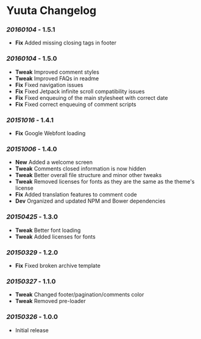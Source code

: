 # Yuuta Changelog

### *20160104* - 1.5.1
* **Fix** Added missing closing tags in footer

### *20160104* - 1.5.0
* **Tweak** Improved comment styles
* **Tweak** Improved FAQs in readme
* **Fix** Fixed navigation issues
* **Fix** Fixed Jetpack infinite scroll compatibility issues
* **Fix** Fixed enqueuing of the main stylesheet with correct date
* **Fix** Fixed correct enqueuing of comment scripts

### *20151016* - 1.4.1
* **Fix** Google Webfont loading

### *20151006* - 1.4.0
* **New** Added a welcome screen
* **Tweak** Comments closed information is now hidden
* **Tweak** Better overall file structure and minor other tweaks
* **Tweak** Removed licenses for fonts as they are the same as the theme's license
* **Fix** Added translation features to comment code
* **Dev** Organized and updated NPM and Bower dependencies

### *20150425* - 1.3.0
* **Tweak** Better font loading
* **Tweak** Added licenses for fonts

### *20150329* - 1.2.0
* **Fix** Fixed broken archive template

### *20150327* - 1.1.0
* **Tweak** Changed footer/pagination/comments color
* **Tweak** Removed pre-loader

### *20150326* - 1.0.0
* Initial release
